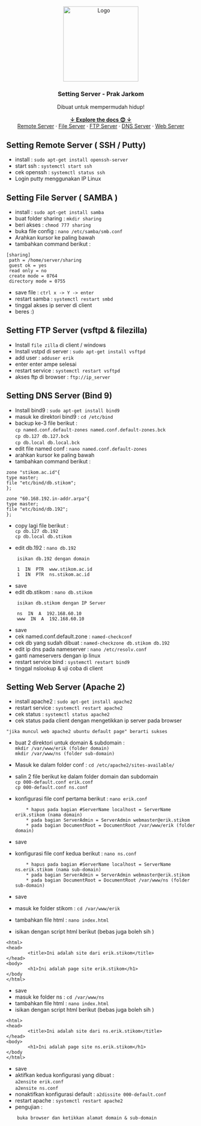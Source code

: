 <br />
<p align="center">
    <img src="https://image.flaticon.com/icons/png/512/1383/1383395.png" alt="Logo" width="200" height="200">
  </a>

  <h3 align="center">Setting Server - Prak Jarkom</h3>

  <p align="center">
    Dibuat untuk mempermudah hidup!
    <br />
    <br />
    <a href="https://github.com/erik-cahya/Pratikum-Jarkom"><strong>↓ Explore the docs 😊 ↓ </strong></a>
    <br />
    <a href="#setting-file-server--samba-">Remote Server</a>
    ·
    <a href="#setting-file-server--samba-">File Server</a>
    ·
    <a href="#setting-ftp-server-vsftpd--filezilla">FTP Server</a>
    ·
    <a href="#setting-dns-server-bind-9">DNS Server</a>
·
    <a href="#setting-web-server-apache-2">Web Server</a>
	
	
  </p>
</p>


## Setting Remote Server ( SSH / Putty)
- install : `sudo apt-get install openssh-server`
- start ssh : `systemctl start ssh`
- cek openssh : `systemctl status ssh`
- Login putty menggunakan IP Linux



## Setting File Server ( SAMBA )
- install : `sudo apt-get install samba`
-  buat folder sharing : `mkdir sharing`
-  beri akses : `chmod 777 sharing`
-  buka file config : `nano /etc/samba/smb.conf`
-  Arahkan kursor ke paling bawah
-  tambahkan command berikut :
``` 
[sharing]
 path = /home/server/sharing 
 guest ok = yes 
 read only = no 
 create mode = 0764 
 directory mode = 0755 
```
-  save file : `ctrl x -> Y -> enter`
-  restart samba : `systemctl restart smbd`
-  tinggal akses ip server di client
-  beres :) 
 
 
 
## Setting FTP Server (vsftpd & filezilla)
-  Install `file zilla` di client / windows
-  Install vstpd di server : `sudo apt-get install vsftpd`
-  add user : `adduser erik`
-  enter enter ampe selesai
-  restart service : `systemctl restart vsftpd`
-  akses ftp di browser : `ftp://ip_server`



## Setting DNS Server (Bind 9)
-  Install bind9 : `sudo apt-get install bind9`
-  masuk ke direktori bind9 : `cd /etc/bind`
-  backup ke-3 file berikut : <br>
`cp named.conf.default-zones named.conf.default-zones.bck` <br>
`cp db.127 db.127.bck` <br>
`cp db.local db.local.bck`
-  edit file named conf : `nano named.conf.default-zones`
-  arahkan kursor ke paling bawah
-  tambahkan command berikut : 
```
zone "stikom.ac.id"{ 
type master;
file "etc/bind/db.stikom"; 
}; 

zone "60.168.192.in-addr.arpa"{
type master;
file "etc/bind/db.192";
};
```
-  copy lagi file berikut : <br>
`cp db.127 db.192` <br>
`cp db.local db.stikom`

-  edit db.192 : `nano db.192`
```
    isikan db.192 dengan domain
    
    1  IN  PTR  www.stikom.ac.id
    1  IN  PTR  ns.stikom.ac.id
```
-  save
-  edit db.stikom : `nano db.stikom`
```
    isikan db.stikom dengan IP Server
    
    ns  IN  A  192.168.60.10
    www  IN  A  192.168.60.10
```
-  save
-  cek named.conf.default.zone : `named-checkconf`
-  cek db yang sudah dibuat : `named-checkzone db.stikom db.192`
-  edit ip dns pada nameserver : `nano /etc/resolv.conf`
-  ganti nameservers dengan ip linux
-  restart service bind : `systemctl restart bind9`
-  tinggal nslookup & uji coba di client

## Setting Web Server (Apache 2)
-  install apache2 : `sudo apt-get install apache2`
-  restart service : `systemctl restart apache2`
-  cek status : `systemctl status apache2`
-  cek status pada client dengan mengetikkan ip server pada browser
```
"jika muncul web apache2 ubuntu default page" berarti sukses
```
-  buat 2 direktori untuk domain & subdomain : <br>
`mkdir /var/www/erik (folder domain)` <br>
`mkdir /var/www/ns (folder sub-domain)`

-  Masuk ke dalam folder conf : `cd /etc/apache2/sites-available/`
-  salin 2 file berikut ke dalam folder domain dan subdomain <br>
`cp 000-default.conf erik.conf` <br>
`cp 000-default.conf ns.conf`

-  konfigurasi file conf pertama berikut : `nano erik.conf`
	```
        * hapus pada bagian #ServerName localhost = ServerName erik.stikom (nama domain)
        * pada bagian ServerAdmin = ServerAdmin webmaster@erik.stikom
        * pada bagian DocumentRoot = DocumentRoot /var/www/erik (folder domain)
	```
- save
- konfigurasi file conf kedua berikut : `nano ns.conf`
	```
        * hapus pada bagian #ServerName localhost = ServerName ns.erik.stikom (nama sub-domain)
        * pada bagian ServerAdmin = ServerAdmin webmaster@erik.stikom
        * pada bagian DocumentRoot = DocumentRoot /var/www/ns (folder sub-domain)
	```
- save
- masuk ke folder stikom : `cd /var/www/erik`
- tambahkan file html : `nano index.html`
- isikan dengan script html berikut (bebas juga boleh sih )
```
<html>
<head>
        <title>Ini adalah site dari erik.stikom</title>
</head>
<body>
        <h1>Ini adalah page site erik.stikom</h1>
</body
</html>
```
- save
- masuk ke folder ns : `cd /var/www/ns`
- tambahkan file html : `nano index.html`
- isikan dengan script html berikut (bebas juga boleh sih ) 
```
<html>
<head>
        <title>Ini adalah site dari ns.erik.stikom</title>
</head>
<body>
        <h1>Ini adalah page site ns.erik.stikom</h1>
</body
</html>
```
- save
- aktifkan kedua konfigurasi yang dibuat : <br>
`a2ensite erik.conf`<br>
`a2ensite ns.conf`<br>
- nonaktifkan konfigurasi default : `a2dissite 000-default.conf`
- restart apache : `systemctl restart apache2`
- pengujian :
```
    buka browser dan ketikkan alamat domain & sub-domain
```








